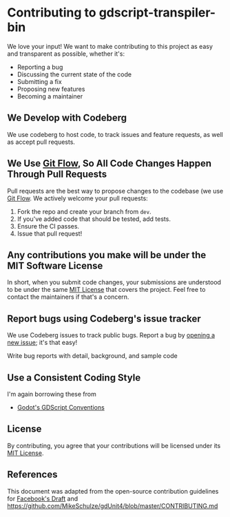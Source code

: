 # Contributing to gdscript-transpiler-bin
We love your input! We want to make contributing to this project as easy and transparent as possible, whether it's:

- Reporting a bug
- Discussing the current state of the code
- Submitting a fix
- Proposing new features
- Becoming a maintainer

## We Develop with Codeberg
We use codeberg to host code, to track issues and feature requests, as well as accept pull requests.

## We Use [Git Flow](https://docs.codeberg.org/collaborating/pull-requests-and-git-flow/), So All Code Changes Happen Through Pull Requests
Pull requests are the best way to propose changes to the codebase (we use [Git Flow](https://docs.codeberg.org/collaborating/pull-requests-and-git-flow/). We actively welcome your pull requests:

1. Fork the repo and create your branch from `dev`.
2. If you've added code that should be tested, add tests.
3. Ensure the CI passes.
4. Issue that pull request!

## Any contributions you make will be under the MIT Software License
In short, when you submit code changes, your submissions are understood to be under the same [MIT License](http://choosealicense.com/licenses/mit/) that covers the project. Feel free to contact the maintainers if that's a concern.

## Report bugs using Codeberg's issue tracker
We use Codeberg issues to track public bugs. Report a bug by [opening a new issue](https://codeberg.org/LinuxUserGD/gdscript-transpiler-bin/issues/new/choose); it's that easy!

Write bug reports with detail, background, and sample code

## Use a Consistent Coding Style
I'm again borrowing these from 
- [Godot's GDScript Conventions](https://docs.godotengine.org/en/latest/tutorials/scripting/gdscript/gdscript_styleguide.html)

## License
By contributing, you agree that your contributions will be licensed under its [MIT License](https://codeberg.org/LinuxUserGD/gdscript-transpiler-bin/src/branch/dev/LICENSE).

## References
This document was adapted from the open-source contribution guidelines for [Facebook's Draft](https://github.com/facebook/draft-js/blob/a9316a723f9e918afde44dea68b5f9f39b7d9b00/CONTRIBUTING.md) and https://github.com/MikeSchulze/gdUnit4/blob/master/CONTRIBUTING.md
